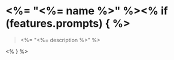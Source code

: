 # <%= "\<%= name %\>" %><% if (features.prompts) { %>

> <%= "\<%= description %\>" %>

<!--
- author: <%= "\<%= author %\>" %>
- version: <%= "\<%= version %\>" %>
- license: <%= "\<%= license %\>" %>
- repository: <%= "\<%= repository %\>" %>
 --><% } %>
